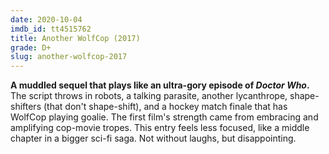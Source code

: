 ```yaml
---
date: 2020-10-04
imdb_id: tt4515762
title: Another WolfCop (2017)
grade: D+
slug: another-wolfcop-2017
---
```


**A muddled sequel that plays like an ultra-gory episode of _Doctor Who_.** The script throws in robots, a talking parasite, another lycanthrope, shape-shifters (that don't shape-shift), and a hockey match finale that has WolfCop playing goalie. The <span data-imdb-id="tt2781516">first film</span>'s strength came from embracing and amplifying cop-movie tropes. This entry feels less focused, like a middle chapter in a bigger sci-fi saga. Not without laughs, but disappointing.